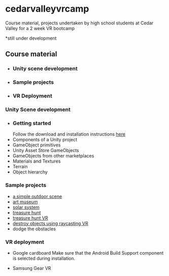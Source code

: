 # cedarvalleyvrcamp #
Course material, projects undertaken by high school students at Cedar Valley for a 2 week VR bootcamp

*still under development

## Course material ##
  * ### Unity scene development ###
  * ### Sample projects ###
  * ### VR Deployment  ###

### Unity Scene development ###
  * ### Getting started ###
     Follow the download and installation instructions [here](https://unity3d.com/get-unity/download)
  * Components of a Unity project
  * GameObject primitives
  * Unity Asset Store GameObjects
  * GameObjects from other marketplaces
  * Materials and Textures
  * Terrain
  * Object hierarchy
  
### Sample projects ###
  * [a simple outdoor scene](https://github.com/saayv1/simple_outdoor_scene_unity)
  * [art museum](https://github.com/saayv1/art_museum)
  * [solar system](https://github.com/saayv1/solar_system)
  * [treasure hunt](https://github.com/saayv1/treasure_island_unity)
  * [treasure hunt VR](https://github.com/saayv1/treasure_island_vr)
  * [destroy objects using raycasting VR](https://github.com/saayv1/raycast_object_destroy)
  * dodge the obstacles
  
### VR deployment ###
  * Google cardboard
     Make sure that the Android Build Support component is selected during installation.
     
  * Samsung Gear VR


